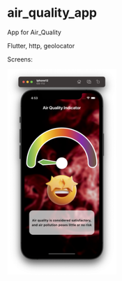 # air_quality_app

App for Air_Quality 


Flutter, http, geolocator



Screens:

<p float="left">
  <img src="1.png" width="250" />   
</p>
